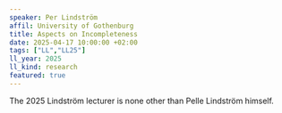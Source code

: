 ```yaml
---
speaker: Per Lindström
affil: University of Gothenburg
title: Aspects on Incompleteness
date: 2025-04-17 10:00:00 +02:00
tags: ["LL","LL25"]
ll_year: 2025
ll_kind: research
featured: true
---
```

The 2025 Lindström lecturer is none other than Pelle Lindström himself.